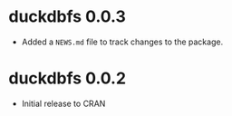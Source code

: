 # duckdbfs 0.0.3


* Added a `NEWS.md` file to track changes to the package.

# duckdbfs 0.0.2

* Initial release to CRAN
